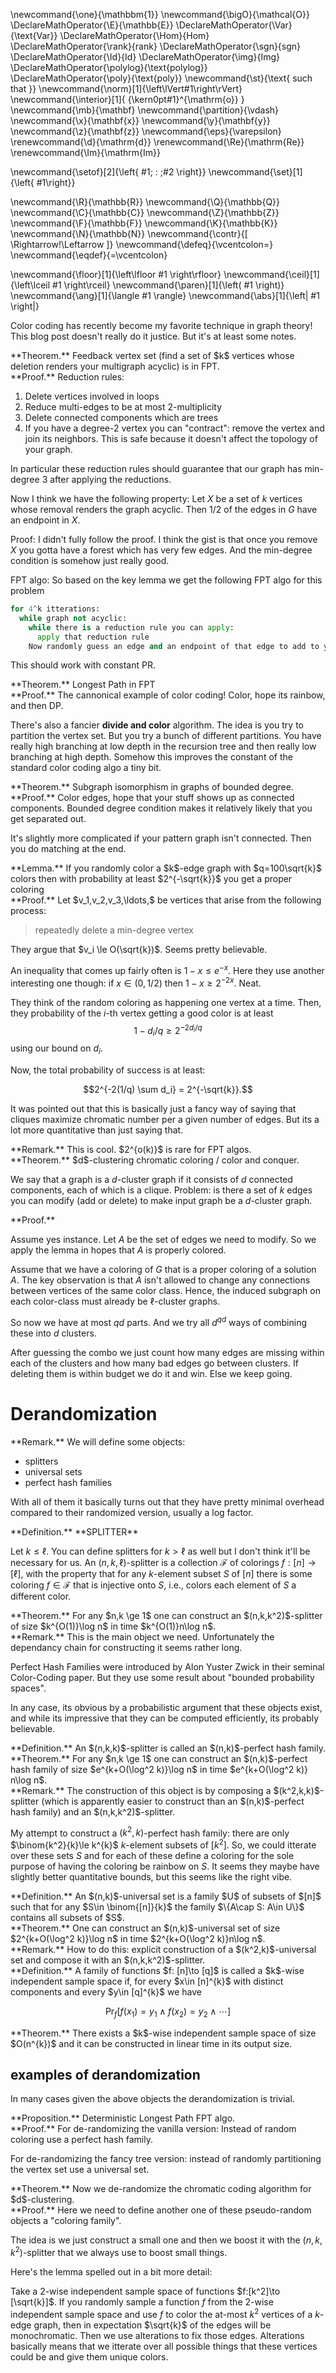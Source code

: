 \newcommand{\one}{\mathbbm{1}}
\newcommand{\bigO}{\mathcal{O}}
\DeclareMathOperator{\E}{\mathbb{E}}
\DeclareMathOperator{\Var}{\text{Var}}
\DeclareMathOperator{\Hom}{Hom}
\DeclareMathOperator{\rank}{rank}
\DeclareMathOperator{\sgn}{sgn}
\DeclareMathOperator{\Id}{Id}
\DeclareMathOperator{\img}{Img}
\DeclareMathOperator{\polylog}{\text{polylog}}
\DeclareMathOperator{\poly}{\text{poly}}
\newcommand{\st}{\text{ such that }}
\newcommand{\norm}[1]{\left\lVert#1\right\rVert}
\newcommand{\interior}[1]{ {\kern0pt#1}^{\mathrm{o}} }
\newcommand{\mb}{\mathbf}
\newcommand{\partition}{\vdash}
\newcommand{\x}{\mathbf{x}}
\newcommand{\y}{\mathbf{y}}
\newcommand{\z}{\mathbf{z}}
\newcommand{\eps}{\varepsilon}
\renewcommand{\d}{\mathrm{d}}
\renewcommand{\Re}{\mathrm{Re}}
\renewcommand{\Im}{\mathrm{Im}}

\newcommand{\setof}[2]{\left\{ #1\; : \;#2 \right\}}
\newcommand{\set}[1]{\left\{ #1\right\}}

\newcommand{\R}{\mathbb{R}}
\newcommand{\Q}{\mathbb{Q}}
\newcommand{\C}{\mathbb{C}}
\newcommand{\Z}{\mathbb{Z}}
\newcommand{\F}{\mathbb{F}}
\newcommand{\K}{\mathbb{K}}
\newcommand{\N}{\mathbb{N}}
\newcommand{\contr}{\[ \Rightarrow\!\Leftarrow \]}
\newcommand{\defeq}{\vcentcolon=}
\newcommand{\eqdef}{=\vcentcolon}

\newcommand{\floor}[1]{\left\lfloor #1 \right\rfloor}
\newcommand{\ceil}[1]{\left\lceil #1 \right\rceil}
\newcommand{\paren}[1]{\left( #1 \right)}
\newcommand{\ang}[1]{\langle #1 \rangle}
\newcommand{\abs}[1]{\left| #1 \right|}


Color coding has recently become my favorite technique in graph theory!
This blog post doesn't really do it justice. But it's at least
some notes.

<div class="thm envbox">**Theorem.**
Feedback vertex set (find a set of $k$ vertices whose deletion
renders your multigraph acyclic) is in FPT.
</div>
<div class="pf envbox">**Proof.**
Reduction rules:

1. Delete vertices involved in loops
2. Reduce multi-edges to be at most 2-multiplicity
3. Delete connected components which are trees
4. If you have a degree-2 vertex you can "contract": remove the
   vertex and join its neighbors. This is safe because it doesn't
   affect the topology of your graph.

In particular these reduction rules should guarantee that our
graph has min-degree $3$ after applying the reductions.

Now I think we have the following property: 
Let $X$ be a set of $k$ vertices whose removal renders the graph
acyclic. Then $1/2$ of the edges in $G$ have an endpoint in $X$.

Proof: 
I didn't fully follow the proof. 
I think the gist is that once you remove $X$ you gotta have a
forest which has very few edges. And the min-degree condition
is somehow just really good.

FPT algo:
So based on the key lemma we get the following FPT algo for this
problem

```python
for 4^k itterations:
  while graph not acyclic:
    while there is a reduction rule you can apply:
      apply that reduction rule
    Now randomly guess an edge and an endpoint of that edge to add to your feedback vertex set; succeed with probability 1/4
```

This should work with constant PR.

</div>

<div class="thm envbox">**Theorem.**
Longest Path in FPT
</div>
<div class="pf envbox">**Proof.**
The cannonical example of color coding!
Color, hope its rainbow, and then DP.

There's also a fancier **divide and color** algorithm.
The idea is you try to partition the vertex set.
But you try a bunch of different partitions. 
You have really high branching at low depth in the recursion tree
and then really low branching at high depth.
Somehow this improves the constant of the standard color coding
algo a tiny bit.
</div>

<div class="thm envbox">**Theorem.**
Subgraph isomorphism in graphs of bounded degree.
</div>
<div class="pf envbox">**Proof.**
Color edges, hope that your stuff shows up as connected
components. Bounded degree condition makes it relatively likely
that you get separated out.

It's slightly more complicated if your pattern graph isn't
connected. Then you do matching at the end.
</div>

<div class="lem envbox">**Lemma.**
If you randomly color a $k$-edge graph with $q=100\sqrt{k}$ colors
then with probability at least  $2^{-\sqrt{k}}$ you get a proper
coloring
</div>
<div class="pf envbox">**Proof.**
Let $v_1,v_2,v_3,\ldots,$ be vertices that arise from the
following process:

> repeatedly delete a min-degree vertex

They argue that $v_i \le O(\sqrt{k})$. Seems pretty believable.

An inequality that comes up fairly often is $1-x \le e^{-x}$.
Here they use another interesting one though:
if $x\in(0,1/2)$ then  $1-x \ge 2^{-2x}$. Neat.

They think of the random coloring as happening one vertex at a
time. Then, they probability of the $i$-th vertex getting a good
color is at least 
$$1-d_i / q \ge 2^{-2d_i/q}$$
using our bound on $d_i$.

Now, the total probability of success is at least:

$$2^{-2(1/q) \sum d_i} = 2^{-\sqrt{k}}.$$

It was pointed out that this is basically just a fancy way of
saying that cliques maximize chromatic number per a given number
of edges. But its a lot more quantitative than just saying that.

</div>

<div class="rmk envbox">**Remark.**
This is cool. $2^{o(k)}$ is rare for FPT algos.
</div>

<div class="thm envbox">**Theorem.**
$d$-clustering chromatic coloring / color and conquer. 

We say that a graph is a $d$-cluster graph if it consists of $d$
connected components, each of which is a clique.
Problem: is there a set of $k$ edges you can modify (add or
delete) to make input graph be a $d$-cluster graph.
</div>
<div class="pf envbox">**Proof.**

Assume yes instance. 
Let $A$ be the set of edges we need to modify.
So we apply the lemma in hopes that $A$ is properly colored. 

Assume that we have a coloring of $G$ that is a proper coloring of a solution $A$. 
The key observation is that $A$ isn't allowed to change any
connections between vertices of the same color class. Hence, the
induced subgraph on each color-class must already be
$\ell$-cluster graphs.

So now we have at most $qd$ parts. And we try all $d^{qd}$ ways
of combining these into $d$ clusters. 

After guessing the combo we just count how many edges are missing
within each of the clusters and how many bad edges go between
clusters. If deleting them is within budget we do it and win.
Else we keep going.


</div>

# Derandomization

<div class="rmk envbox">**Remark.**
We will define some objects:

- splitters 
- universal sets
- perfect hash families

With all of them it basically turns out that they have pretty
minimal overhead compared to their randomized version, usually a
log factor.
</div>

<div class="defn envbox">**Definition.**
**SPLITTER**

Let $k\le \ell$. You can define splitters for  $k>\ell$ as well
but I don't think it'll be necessary for us. An
$(n,k,\ell)$-splitter is a collection $\mathcal{F}$ of colorings $f: [n]\to
[\ell]$, with the property that for any $k$-element subset $S$ of
$[n]$ there is some coloring $f\in\mathcal{F}$ that is injective
onto $S$, i.e., colors each element of $S$ a different color.
</div>

<div class="thm envbox">**Theorem.**
For any $n,k \ge 1$ one can construct an $(n,k,k^2)$-splitter of
size $k^{O(1)}\log n$ in time $k^{O(1)}n\log n$.
</div>
<div class="rmk envbox">**Remark.**
This is the main object we need. Unfortunately the dependancy
chain for constructing it seems rather long.

Perfect Hash Families were introduced by Alon Yuster Zwick in
their seminal Color-Coding paper. 
But they use some result about "bounded probability spaces".

In any case, its obvious by a probabilistic argument that these
objects exist, and while its impressive that they can be computed
efficiently, its probably believable.
</div>

<div class="defn envbox">**Definition.**
An $(n,k,k)$-splitter is called an $(n,k)$-perfect hash family.
</div>

<div class="thm envbox">**Theorem.**
For any $n,k \ge 1$ one can construct an $(n,k)$-perfect hash
family of size $e^{k+O(\log^2 k)}\log n$ in time $e^{k+O(\log^2 k)} n\log n$.
</div>

<div class="rmk envbox">**Remark.**
The construction of this object is by composing a
$(k^2,k,k)$-splitter (which is apparently easier to construct
than an $(n,k)$-perfect hash family)
and an $(n,k,k^2)$-splitter.

My attempt to construct a $(k^2,k)$-perfect hash family:
there are only $\binom{k^2}{k}\le k^{k}$ $k$-element subsets of
$[k^{2}]$. So, we could itterate over these sets $S$ and for each
of these define a coloring for the sole purpose of having the
coloring be rainbow on $S$. It seems they maybe have slightly
better quantitative bounds, but this seems like the right vibe.
</div>

<div class="defn envbox">**Definition.**
An $(n,k)$-universal set is a family $U$ of subsets of $[n]$ such
that for any $S\in \binom{[n]}{k}$ the family $\{A\cap S: A\in
U\}$ contains all subsets of $S$.
</div>

<div class="thm envbox">**Theorem.**
One can construct an $(n,k)$-universal set of size $2^{k+O(\log^2
k)}\log n$ in time $2^{k+O(\log^2 k)}n\log n$.
</div>
<div class="rmk envbox">**Remark.**
How to do this: 
explicit construction of a $(k^2,k)$-universal set and compose it
with an $(n,k,k^2)$-splitter.
</div>

<div class="defn envbox">**Definition.**
A family of functions $f: [n]\to [q]$ is called a  $k$-wise
independent sample space if, for every $x\in [n]^{k}$ with
distinct components and every $y\in [q]^{k}$ we have

$$\Pr_f [f(x_1)=y_1 \land f(x_2)=y_2 \land \cdots]$$

</div>

<div class="thm envbox">**Theorem.**
There exists a $k$-wise independent sample space of size
$O(n^{k})$ and it can be constructed in linear time in its output
size.
</div>

## examples of derandomization

In many cases given the above objects the derandomization is
trivial.

<div class="prop envbox">**Proposition.**
Deterministic Longest Path FPT algo.
</div>
<div class="pf envbox">**Proof.**
For de-randomizing the vanilla version:
Instead of random coloring use a perfect hash family.

For de-randomizing the fancy tree version:
instead of randomly partitioning the vertex set use a universal
set.
</div>

<div class="thm envbox">**Theorem.**
Now we de-randomize the chromatic coding algorithm for
$d$-clustering. 
</div>
<div class="pf envbox">**Proof.**
Here we need to define another one of these
pseudo-random objects a "coloring family".

The idea is we just construct a small one and then we boost it
with the $(n,k,k^2)$-splitter that we always use to boost small
things.

Here's the lemma spelled out in a bit more detail:

Take a 2-wise independent sample space of functions $f:[k^2]\to [\sqrt{k}]$.
If you randomly sample a function $f$ from the 2-wise independent sample space and use 
$f$ to color the at-most $k^2$ vertices of a $k$-edge graph, then
in expectation $\sqrt{k}$ of the edges will be monochromatic.
Then we use alterations to fix those edges.
Alterations basically means that we itterate over all possible
things that these vertices could be and give them unique colors.

</div>

